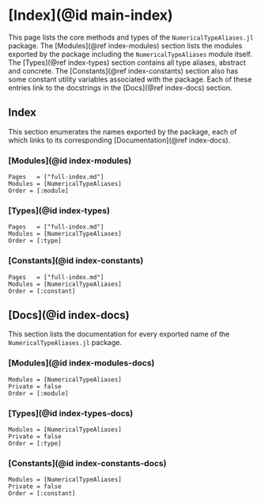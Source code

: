 # [Index](@id main-index)

This page lists the core methods and types of the `NumericalTypeAliases.jl` package.
The [Modules](@ref index-modules) section lists the modules exported by the package including the `NumericalTypeAliases` module itself.
The [Types](@ref index-types) section contains all type aliases, abstract and concrete.
The [Constants](@ref index-constants) section also has some constant utility variables associated with the package.
Each of these entries link to the docstrings in the [Docs](@ref index-docs) section.

## Index

This section enumerates the names exported by the package, each of which links to its corresponding [Documentation](@ref index-docs).

### [Modules](@id index-modules)

```@index
Pages   = ["full-index.md"]
Modules = [NumericalTypeAliases]
Order = [:module]
```

### [Types](@id index-types)

```@index
Pages   = ["full-index.md"]
Modules = [NumericalTypeAliases]
Order = [:type]
```

### [Constants](@id index-constants)

```@index
Pages   = ["full-index.md"]
Modules = [NumericalTypeAliases]
Order = [:constant]
```

## [Docs](@id index-docs)

This section lists the documentation for every exported name of the `NumericalTypeAliases.jl` package.

### [Modules](@id index-modules-docs)

```@autodocs
Modules = [NumericalTypeAliases]
Private = false
Order = [:module]
```

### [Types](@id index-types-docs)

```@autodocs
Modules = [NumericalTypeAliases]
Private = false
Order = [:type]
```

### [Constants](@id index-constants-docs)

```@autodocs
Modules = [NumericalTypeAliases]
Private = false
Order = [:constant]
```
